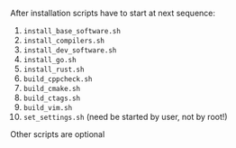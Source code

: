 After installation scripts have to start at next sequence:
  1. `install_base_software.sh`
  2. `install_compilers.sh`
  3. `install_dev_software.sh`
  4. `install_go.sh`
  5. `install_rust.sh`
  6. `build_cppcheck.sh`
  7. `build_cmake.sh`
  8. `build_ctags.sh`
  9. `build_vim.sh`
 10. `set_settings.sh` (need be started by user, not by root!)

Other scripts are optional
